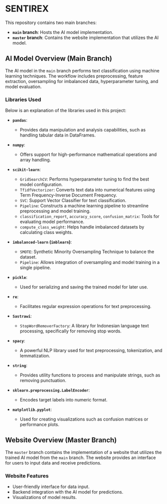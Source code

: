 # SENTIREX

This repository contains two main branches:

- **`main` branch**: Hosts the AI model implementation.
- **`master` branch**: Contains the website implementation that utilizes the AI model.

## AI Model Overview (Main Branch)
The AI model in the `main` branch performs text classification using machine learning techniques. The workflow includes preprocessing, feature extraction, oversampling for imbalanced data, hyperparameter tuning, and model evaluation.

### Libraries Used

Below is an explanation of the libraries used in this project:

- **`pandas`**:
  - Provides data manipulation and analysis capabilities, such as handling tabular data in DataFrames.

- **`numpy`**:
  - Offers support for high-performance mathematical operations and array handling.

- **`scikit-learn`**:
  - `GridSearchCV`: Performs hyperparameter tuning to find the best model configuration.
  - `TfidfVectorizer`: Converts text data into numerical features using Term Frequency-Inverse Document Frequency.
  - `SVC`: Support Vector Classifier for text classification.
  - `Pipeline`: Constructs a machine learning pipeline to streamline preprocessing and model training.
  - `classification_report`, `accuracy_score`, `confusion_matrix`: Tools for evaluating model performance.
  - `compute_class_weight`: Helps handle imbalanced datasets by calculating class weights.

- **`imbalanced-learn` (`imblearn`)**:
  - `SMOTE`: Synthetic Minority Oversampling Technique to balance the dataset.
  - `Pipeline`: Allows integration of oversampling and model training in a single pipeline.

- **`pickle`**:
  - Used for serializing and saving the trained model for later use.

- **`re`**:
  - Facilitates regular expression operations for text preprocessing.

- **`Sastrawi`**:
  - `StopWordRemoverFactory`: A library for Indonesian language text processing, specifically for removing stop words.

- **`spacy`**:
  - A powerful NLP library used for text preprocessing, tokenization, and lemmatization.

- **`string`**:
  - Provides utility functions to process and manipulate strings, such as removing punctuation.

- **`sklearn.preprocessing.LabelEncoder`**:
  - Encodes target labels into numeric format.

- **`matplotlib.pyplot`**:
  - Used for creating visualizations such as confusion matrices or performance plots.

## Website Overview (Master Branch)
The `master` branch contains the implementation of a website that utilizes the trained AI model from the `main` branch. The website provides an interface for users to input data and receive predictions.

### Website Features
- User-friendly interface for data input.
- Backend integration with the AI model for predictions.
- Visualizations of model results.


